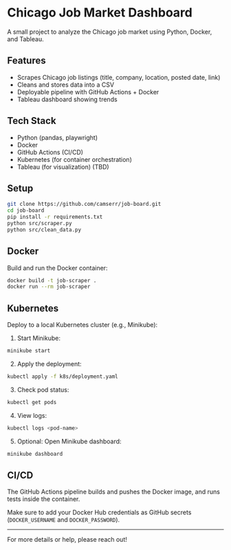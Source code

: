 # Chicago Job Market Dashboard

A small project to analyze the Chicago job market using Python, Docker, and Tableau.

## Features
- Scrapes Chicago job listings (title, company, location, posted date, link)
- Cleans and stores data into a CSV
- Deployable pipeline with GitHub Actions + Docker
- Tableau dashboard showing trends

## Tech Stack
- Python (pandas, playwright)
- Docker
- GitHub Actions (CI/CD)
- Kubernetes (for container orchestration)
- Tableau (for visualization) (TBD)

## Setup

```bash
git clone https://github.com/camserr/job-board.git
cd job-board
pip install -r requirements.txt
python src/scraper.py
python src/clean_data.py
```

## Docker

Build and run the Docker container:

```bash
docker build -t job-scraper .
docker run --rm job-scraper
```

## Kubernetes

Deploy to a local Kubernetes cluster (e.g., Minikube):

1. Start Minikube:

```bash
minikube start
```

2. Apply the deployment:

```bash
kubectl apply -f k8s/deployment.yaml
```

3. Check pod status:

```bash
kubectl get pods
```

4. View logs:

```bash
kubectl logs <pod-name>
```

5. Optional: Open Minikube dashboard:

```bash
minikube dashboard
```

## CI/CD

The GitHub Actions pipeline builds and pushes the Docker image, and runs tests inside the container.

Make sure to add your Docker Hub credentials as GitHub secrets (`DOCKER_USERNAME` and `DOCKER_PASSWORD`).

---

For more details or help, please reach out!
